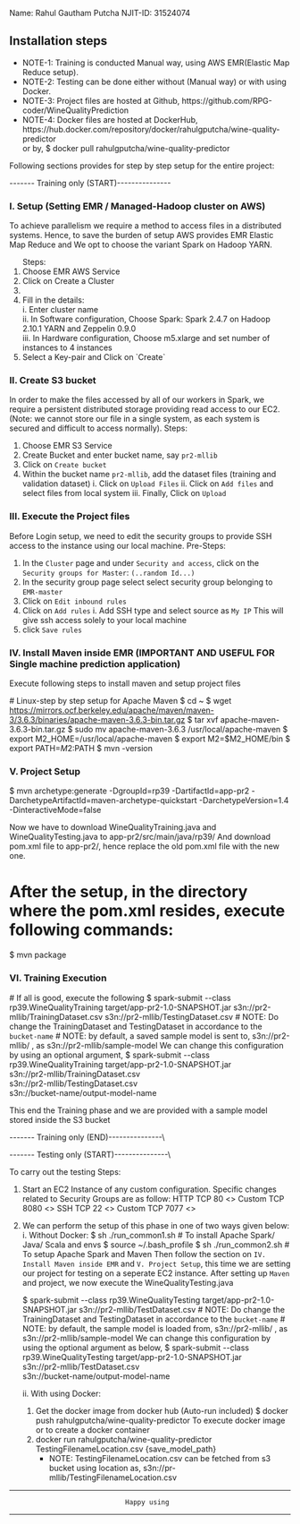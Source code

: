 Name: Rahul Gautham Putcha
NJIT-ID: 31524074

## Installation steps
<ul>
<li>NOTE-1: Training is conducted Manual way, using AWS EMR(Elastic Map Reduce setup).</li>
<li>NOTE-2: Testing can be done either without (Manual way) or with using Docker.</li>
<li>NOTE-3: Project files are hosted at Github, https://github.com/RPG-coder/WineQualityPrediction</li>
<li>NOTE-4: Docker files are hosted at DockerHub, https://hub.docker.com/repository/docker/rahulgputcha/wine-quality-predictor</br>
        or by, $ docker pull rahulgputcha/wine-quality-predictor</li>
</ul>

Following sections provides for step by step setup for the entire project:

------- Training only (START)---------------
### I. Setup (Setting EMR / Managed-Hadoop cluster on AWS)
<p>To achieve parallelism we require a method to access files in a distributed systems. Hence, to save the burden of setup AWS provides EMR Elastic Map Reduce and We opt to choose the variant Spark on Hadoop YARN. </p>
<ol>Steps:
<li> Choose EMR AWS Service</li>
<li> Click on Create a Cluster<li>
<li> Fill in the details:<br/>
   i. Enter cluster name<br/>
   ii. In Software configuration, Choose Spark: Spark 2.4.7 on Hadoop 2.10.1 YARN and Zeppelin 0.9.0<br/>
   iii. In Hardware configuration, Choose m5.xlarge and set number of instances to 4 instances<br/>
</li>
<li> Select a Key-pair and Click on `Create`</li>
</ol>


### II. Create S3 bucket 
In order to make the files accessed by all of our workers in Spark, we require a persistent distributed storage providing read access to our EC2.
(Note: we cannot store our file in a single system, as each system is secured and difficult to access normally).
Steps:
1. Choose EMR S3 Service
2. Create Bucket and enter bucket name, say `pr2-mllib`
3. Click on `Create bucket`
4. Within the bucket name `pr2-mllib`, add the dataset files (training and validation dataset)
   i. Click on `Upload Files`
   ii. Click on `Add files` and select files from local system
   iii. Finally, Click on `Upload`
   
### III. Execute the Project files
Before Login setup, we need to edit the security groups to provide SSH access to the instance using our local machine.
Pre-Steps:
1. In the `Cluster` page and under `Security and access`, click on the `Security groups for Master`: `(..random Id...)`
2. In the security group page select select security group belonging to `EMR-master`
3. Click on `Edit inbound rules`
4. Click on `Add rules`
   i. Add SSH type and select source as `My IP`
   This will give ssh access solely to your local machine
5. click `Save rules`

### IV. Install Maven inside EMR (IMPORTANT AND USEFUL FOR Single machine prediction application)
Execute following steps to install maven and setup project files

\# Linux-step by step setup for Apache Maven
$ cd ~
$ wget https://mirrors.ocf.berkeley.edu/apache/maven/maven-3/3.6.3/binaries/apache-maven-3.6.3-bin.tar.gz
$ tar xvf apache-maven-3.6.3-bin.tar.gz
$ sudo mv apache-maven-3.6.3  /usr/local/apache-maven
$ export M2_HOME=/usr/local/apache-maven
$ export M2=$M2_HOME/bin 
$ export PATH=$M2:$PATH
$ mvn -version

### V. Project Setup
$ mvn archetype:generate -DgroupId=rp39 -DartifactId=app-pr2 -DarchetypeArtifactId=maven-archetype-quickstart -DarchetypeVersion=1.4 -DinteractiveMode=false

Now we have to download WineQualityTraining.java and WineQualityTesting.java to app-pr2/src/main/java/rp39/
And download pom.xml file to app-pr2/, hence replace the old pom.xml file with the new one.
# After the setup, in the directory where the pom.xml resides, execute following commands:
$ mvn package 

### VI. Training Execution
\# If all is good, execute the following
$ spark-submit --class rp39.WineQualityTraining target/app-pr2-1.0-SNAPSHOT.jar s3n://pr2-mllib/TrainingDataset.csv s3n://pr2-mllib/TestingDataset.csv
\# NOTE: Do change the TrainingDataset and TestingDataset in accordance to the `bucket-name`
\# NOTE: by default, a saved sample model is sent to, s3n://pr2-mllib/ , as s3n://pr2-mllib/sample-model
We can change this configuration by using an optional argument,
$ spark-submit --class rp39.WineQualityTraining target/app-pr2-1.0-SNAPSHOT.jar \
s3n://pr2-mllib/TrainingDataset.csv \
s3n://pr2-mllib/TestingDataset.csv \
s3n://bucket-name/output-model-name

This end the Training phase and we are provided with a sample model stored inside the S3 bucket

------- Training only (END)---------------\


------- Testing only (START)---------------\

To carry out the testing
Steps:
1. Start an EC2 Instance of any custom configuration. Specific changes related to Security Groups are as follow:
   HTTP   TCP  80	   <<MyIP>>	
   Custom TCP  8080  <<MyIP>>
   SSH    TCP  22	   <<MyIP>>
   Custom TCP	7077  <<MyIP>>
2. We can perform the setup of this phase in one of two ways given below:
   i. Without Docker:
      $ sh ./run_common1.sh # To install Apache Spark/ Java/ Scala and envs
      $ source ~/.bash_profile
      $ sh ./run_common2.sh # To setup Apache Spark and Maven
      Then follow the section on `IV. Install Maven inside EMR` and `V. Project Setup`, this time we are setting our project for testing on a 
      seperate EC2 instance. After setting up `Maven` and project, we now execute the WineQualityTesting.java
      
      $ spark-submit --class rp39.WineQualityTesting target/app-pr2-1.0-SNAPSHOT.jar s3n://pr2-mllib/TestDataset.csv
      \# NOTE: Do change the TrainingDataset and TestingDataset in accordance to the `bucket-name`
      \# NOTE: by default, the sample model is loaded from, s3n://pr2-mllib/ , as s3n://pr2-mllib/sample-model
      We can change this configuration by using the optional argument as below,
      $ spark-submit --class rp39.WineQualityTesting target/app-pr2-1.0-SNAPSHOT.jar \
      s3n://pr2-mllib/TestDataset.csv \
      s3n://bucket-name/output-model-name
      
   ii. With using Docker:
   1. Get the docker image from docker hub (Auto-run included)
   $ docker push rahulgputcha/wine-quality-predictor
   To execute docker image or to create a docker container
   2. docker run rahulgputcha/wine-quality-predictor TestingFilenameLocation.csv {save_model_path}
      - NOTE: TestingFilenameLocation.csv can be fetched from s3 bucket using location as, s3n://pr-mllib/TestingFilenameLocation.csv
   
   
------------------------------------------------------------------------
                                 Happy using
------------------------------------------------------------------------
